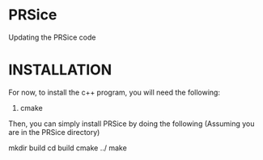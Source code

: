 # PRSice
Updating the PRSice code


INSTALLATION
==========================
For now, to install the c++ program, you will need the following:
1. cmake

Then, you can simply install PRSice by doing the following 
(Assuming you are in the PRSice directory)

mkdir build
cd build
cmake ../
make
